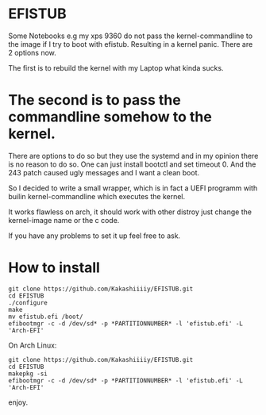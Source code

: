 # EFISTUB
Some Notebooks e.g my xps 9360 do not pass the kernel-commandline to the image if I try to boot with efistub.
Resulting in a kernel panic. There are 2 options now.

The first is to rebuild the kernel with my Laptop what kinda sucks. 

# The second is to pass the commandline somehow to the kernel.

There are options to do so but they use the systemd and in my opinion there is no reason to do so.
One can just install bootctl and set timeout 0. And the 243 patch caused ugly messages and I want a clean boot.

So I decided to write a small wrapper, which is in fact a UEFI programm with builin kernel-commandline which executes the kernel.

It works flawless on arch, it should work with other distroy just change the kernel-image name or the c code.

If you have any problems to set it up feel free to ask. 

# How to install

```
git clone https://github.com/Kakashiiiiy/EFISTUB.git
cd EFISTUB
./configure
make
mv efistub.efi /boot/
efibootmgr -c -d /dev/sd* -p *PARTITIONNUMBER* -l 'efistub.efi' -L 'Arch-EFI' 
```

On Arch Linux:
```
git clone https://github.com/Kakashiiiiy/EFISTUB.git
cd EFISTUB
makepkg -si
efibootmgr -c -d /dev/sd* -p *PARTITIONNUMBER* -l 'efistub.efi' -L 'Arch-EFI' 
```

enjoy.
